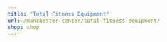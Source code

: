 ```yaml
---
title: "Total Fitness Equipment"
url: /manchester-center/total-fitness-equipment/
shop: shop
---
```


